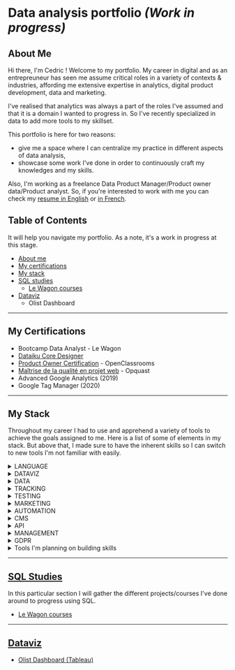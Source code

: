 # Data analysis portfolio *(Work in progress)*

## About Me ##

Hi there, I'm Cedric ! Welcome to my portfolio. My career in digital and as an entrepreuneur has seen me assume critical roles in a variety of contexts & industries, affording me extensive expertise in analytics, digital product development, data and marketing. 

I've realised that analytics was always a part of the roles I've assumed and that it is a domain I wanted to progress in. So I've recently specialized in data to add more tools to my skillset. 

This portfolio is here for two reasons: 
- give me a space where I can centralize my practice in different aspects of data analysis,
- showcase some work I've done in order to continuously craft my knowledges and my skills.

Also, I'm working as a freelance Data Product Manager/Product owner data/Product analyst. So, if you're interested to work with me you can check my [resume in English](https://github.com/Cedric-Delanchy/data-analysis-portfolio/blob/main/Resume_Cedric-Delanchy_EN.pdf) or [in French](https://github.com/Cedric-Delanchy/data-analysis-portfolio/blob/main/CV-Cedric-Delanchy.pdf).

## Table of Contents ##

It will help you navigate my portfolio. As a note, it's a work in progress at this stage. 

- [About me](#about-me)
- [My certifications](#my-certifications)
- [My stack](#my-stack)
- [SQL studies](#sql-studies)
  - [Le Wagon courses](https://github.com/Cedric-Delanchy/sql-studies-portfolio/tree/main/le-wagon-sql)
- [Dataviz](#dataviz)
  - Olist Dashboard 

---
## My Certifications ## 

- Bootcamp Data Analyst - Le Wagon
- [Dataiku Core Designer](https://verify.skilljar.com/c/aee2mj6h3m4q)
- [Product Owner Certification](https://github.com/Cedric-Delanchy/data-analysis-portfolio/blob/main/Certification-PO_OpenClassrooms.pdf) - OpenClassrooms
- [Maîtrise de la qualité en projet web](https://github.com/Cedric-Delanchy/data-analysis-portfolio/blob/main/certification_opquast.pdf) - Opquast
- Advanced Google Analytics (2019)
- Google Tag Manager (2020)

---
## My Stack ##

Throughout my career I had to use and apprehend a variety of tools to achieve the goals assigned to me. Here is a list of some of elements in my stack. But above that, I made sure to have the inherent skills so I can switch to new tools I'm not familiar with easily. 

<details>
  <summary> LANGUAGE </summary>

- SQL
- Python
- Python (ML)
</details>

<details>
   <summary> DATAVIZ </summary>

- Metabase
- Power BI
- Looker
- Tableau
</details>

<details>
   <summary> DATA </summary>

- DBT
- Fivetran
- Dataiku
- Census
- Bigquery
- MongoDB
- Airflow
</details>

<details>
   <summary> TRACKING </summary>

- GTM (intermediate)
- Segment (advanced)
- Mixpanel
- June.so
- GA4
</details>

<details>
   <summary> TESTING </summary>

- Hotjar
</details>

<details>
   <summary> MARKETING </summary>

- Mailjet
- Canva
- Customer.io
- Klaviyo
- Taguchi
- Canny.io
- Mobile Action
</details>

<details>
  <summary> AUTOMATION </summary>

- Make
- Zapier
</details>

<details>
   <summary> CMS </summary>

- Shopify
- Prismic
- Strapi
- Jahia
- Wordpress
</details>

<details>
   <summary> API </summary>

</details>

<details>
   <summary> MANAGEMENT </summary>

- Clickup
- Notion
- Redmine
- Trello
- Miro / Mural
</details>

<details>
  <summary> GDPR </summary>
- Cookiebot
</details>

<details>
   <summary> Tools I'm planning on building skills </summary>
- Snowflake
- Databricks
- Spark
- Castor Doc
- Retool
- Addingwell
- Rudderstack
- SQLMesh
- N8N
</details>

---

## [SQL Studies](https://github.com/Cedric-Delanchy/sql-studies-portfolio) ##

In this particular section I will gather the different projects/courses I've done around to progress using SQL. 

- [Le Wagon courses](https://github.com/Cedric-Delanchy/sql-studies-portfolio/tree/main/le-wagon-sql)

---

## [Dataviz](https://github.com/Cedric-Delanchy/dataviz/tree/main) ##

- [Olist Dashboard (Tableau)](https://public.tableau.com/views/Olist_Marketplace_Dashboard/DashboardOlist?:language=fr-FR&:sid=&:redirect=auth&:display_count=n&:origin=viz_share_link)

